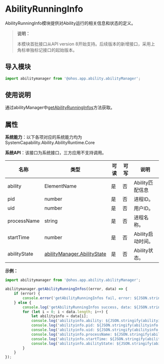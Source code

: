 # AbilityRunningInfo

AbilityRunningInfo模块提供对Ability运行的相关信息和状态的定义。

> **说明：**
> 
> 本模块首批接口从API version 8开始支持。后续版本的新增接口，采用上角标单独标记接口的起始版本。

## 导入模块

```ts
import abilitymanager from '@ohos.app.ability.abilityManager';
```

## 使用说明

通过abilityManager中[getAbilityRunningInfos](js-apis-app-ability-abilityManager.md#getabilityrunninginfos)方法获取。

## 属性

**系统能力**：以下各项对应的系统能力均为SystemCapability.Ability.AbilityRuntime.Core

**系统API**：该接口为系统接口，三方应用不支持调用。

| 名称 | 类型 | 可读 | 可写 | 说明 |
| -------- | -------- | -------- | -------- | -------- |
| ability | ElementName | 是 | 否 | Ability匹配信息  |
| pid | number | 是 | 否 | 进程ID。 |
| uid | number | 是 | 否 | 用户ID。  |
| processName | string | 是 | 否 | 进程名称。  |
| startTime | number | 是 | 否 | Ability启动时间。  |
| abilityState | [abilityManager.AbilityState](js-apis-app-ability-abilityManager.md#abilitystate) | 是 | 否 | Ability状态。  |

**示例：**

```ts
import abilitymanager from '@ohos.app.ability.abilityManager';

abilitymanager.getAbilityRunningInfos((error, data) => { 
    if (error) {
        console.error('getAbilityRunningInfos fail, error: ${JSON.stringify(error)}');
    } else {
        console.log('getAbilityRunningInfos success, data: ${JSON.stringify(data)}');
        for (let i = 0; i < data.length; i++) {
            let abilityinfo = data[i];
            console.log('abilityinfo.ability: ${JSON.stringify(abilityinfo.ability)}');
            console.log('abilityinfo.pid: ${JSON.stringify(abilityinfo.pid)}');
            console.log('abilityinfo.uid: ${JSON.stringify(abilityinfo.uid)}');
            console.log('abilityinfo.processName: ${JSON.stringify(abilityinfo.processName)}');
            console.log('abilityinfo.startTime: ${JSON.stringify(abilityinfo.startTime)}');
            console.log('abilityinfo.abilityState: ${JSON.stringify(abilityinfo.abilityState)}');
        }
    }
});
```